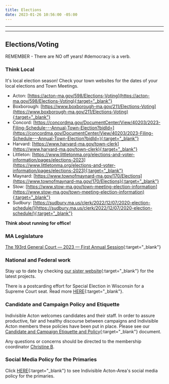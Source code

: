 ```yaml
---
title: Elections
date: 2023-01-26 10:56:00 -05:00
---
```


---

<p id="demo">
</p>

<script>
// Set the date we're counting down to
var countDownDate = new Date("Nov 8 2022 12:00");

// Update the count down every 1 second
var x = setInterval(function() {

  // Get today's date
  var now = new Date();
    
  // Find the distance between now and the count down date
  var t = countDownDate - now;
    
  // Time calculations for days
  var days = Math.floor(t / (1000 * 60 * 60 * 24));
  var hours = Math.floor((t%(1000 * 60 * 60 * 24))/(1000 * 60 * 60)); 
  var minutes = Math.floor((t % (1000 * 60 * 60)) / (1000 * 60)); 
  var seconds = Math.floor((t % (1000 * 60)) / 1000);  

  // Output the result in an element with id="demo"
  var test1 = document.getElementById("demo");
  test1.style.font = "italic bold 30px arial,serif"; 
  //test1.style.textAlign = "center";
//test1.innerHTML = days + " days left until Nov 8, 2022!";
  test1.innerHTML = days + "d " + hours + "h " + minutes + "m " + seconds + "s left until 12p Nov 8, 2022!";
  
  
  // If the count down is over, write some text 
  if (t < 0) {
    clearInterval(x);
    document.getElementById("demo").innerHTML = "The biggest threat to our democracy is indifference.";
  }
},500);
</script>

---

## Elections/Voting

REMEMBER - There are NO off years! #democracy is a verb.

### Think Local

It's local election season! Check your town websites for the dates of your local elections and Town Meetings.

* Acton: [https://acton-ma.gov/598/Elections-Voting](https://acton-ma.gov/598/Elections-Voting){:target="_blank"}
* Boxborough: [https://www.boxborough-ma.gov/211/Elections-Voting](https://www.boxborough-ma.gov/211/Elections-Voting){:target="_blank"}
* Concord: [https://concordma.gov/DocumentCenter/View/40203/2023-Filing-Schedule---Annual-Town-Election?bidId=](https://concordma.gov/DocumentCenter/View/40203/2023-Filing-Schedule---Annual-Town-Election?bidId=){:target="_blank"}
* Harvard: [https://www.harvard-ma.gov/town-clerk](https://www.harvard-ma.gov/town-clerk){:target="_blank"}
* Littleton: [https://www.littletonma.org/elections-and-voter-information/pages/elections-2023](https://www.littletonma.org/elections-and-voter-information/pages/elections-2023){:target="_blank"}
* Maynard: [https://www.townofmaynard-ma.gov/170/Elections](https://www.townofmaynard-ma.gov/170/Elections){:target="_blank"}
* Stow: [https://www.stow-ma.gov/town-meeting-election-information](https://www.stow-ma.gov/town-meeting-election-information){:target="_blank"}  
* Sudbury: [https://sudbury.ma.us/clerk/2022/12/07/2020-election-schedule/](https://sudbury.ma.us/clerk/2022/12/07/2020-election-schedule/){:target="_blank"}  

**Think about running for office!**

### MA Legislature
 
[The 193rd General Court — 2023 — First Annual Session](https://malegislature.gov/ClerksOffice/House/Deadlines){:target="_blank"}  

### National and Federal work

Stay up to date by checking [our sister website](https://turnpurple2blue.org/new/){:target="_blank"} for the latest projects.

There is a postcarding effort for Special Election in Wisconsin for a Supreme Court seat. Read more [HERE](https://turnpurple2blue.org/2023/01/03/wi-special-election/){:target="_blank"}.



### Candidate and Campaign Policy and Etiquette

Indivisible Acton welcomes candidates and their staff. In order to assure productive, fair and healthy discourse between campaigns and Indivisible Acton members these policies have been put in place. Please see our [Candidate and Campaign Etiquette and Policy](https://docs.google.com/document/d/1-G3_GKFkz3fC0VDkfGh4DbC820mzi23yyMG1-EqapfE/){:target="_blank"}  document.

Any questions or concerns should be directed to the membership coordinator [Christine B](mailto:christine@indivisibleacton.org).  

### Social Media Policy for the Primaries

Click [HERE](https://docs.google.com/document/d/1k-N7qZ5fBR2wRGOcRI8ZJxQGbO5CfsXbZlZSKHm4N18){:target="_blank"} to see Indivisible Acton-Area's social media policy for the primaries.  


